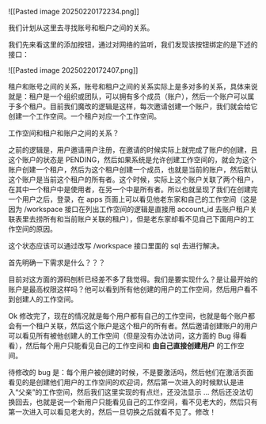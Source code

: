 ![[Pasted image 20250220172234.png]]

我们计划从这里去寻找账号和租户之间的关系。

我们先来看这里的添加按钮，通过对网络的监听，我们发现该按钮绑定的是下述的接口：

![[Pasted image 20250220172407.png]]




租户和账号之间的关系，账号和租户之间的关系实际上是多对多的关系，具体来说就是：租户是一个组织或团队，可以拥有多个成员（账户），然后一个账户可以属于多个租户。目前我们魔改的逻辑是这样，每次邀请创建一个账户，我们就会给它创建一个工作空间。一个租户对应一个工作空间。

工作空间和租户和账户之间的关系？




之前的逻辑是，用户邀请用户注册，在邀请的时候实际上就完成了账户的创建，且这个账户的状态是 PENDING，然后如果系统是允许创建工作空间的，就会为这个账户创建一个租户，然后为这个租户创建一个成员，也就是当前的账户，然后默认这个账户是当前这个租户的所有者。这个时候，实际上这个账户关联了两个租户，在其中一个租户中是使用者，在另一个中是所有者。所以也就呈现了我们在创建完一个用户之后，登录，在 apps 页面上可以看见他老东家和自己的工作空间（这是因为 /workspace 接口在列出工作空间的逻辑是直接用 account_id 去账户租户关联表里去捞所有和当前账户关联的租户），但是老东家却看不见自己下面用户的工作空间的原因。

这个状态应该可以通过改写 /workspace 接口里面的 sql 去进行解决。

首先明确一下需求是什么？？？

目前对这方面的源码刨析已经差不多了我觉得。我们是要实现什么？是让最开始的账户是最高权限这样吗？他可以看到所有他创建的用户的工作空间，然后用户看不到创建人的工作空间。

Ok 修改完了，现在的情况就是每个用户都有自己的工作空间，也就是每个账户都会有一个租户关联，然后这个账户是这个租户的所有者。然后邀请创建账户的用户可以看见所有被他创建人的工作空间（但是没有办法访问，这方面的 Bug 得看看），然后每个用户只能看见自己的工作空间和 **由自己直接创建用户** 的工作空间。

待修改的 bug 是：每个用户被创建的时候，不是要激活吗，然后他们在激活页面看见的是创建他们用户的工作空间的欢迎词，然后第一次进入的时候默认是进入“父亲”的工作空间，然后我们这里实现的有点烂，还没法显示 ... 然后还没法切换回去，也就是说一个新用户只能看见自己的工作空间，看不见老大的，然后只有第一次进入可以看见老大的，然后一旦切换之后就看不见了。修改！